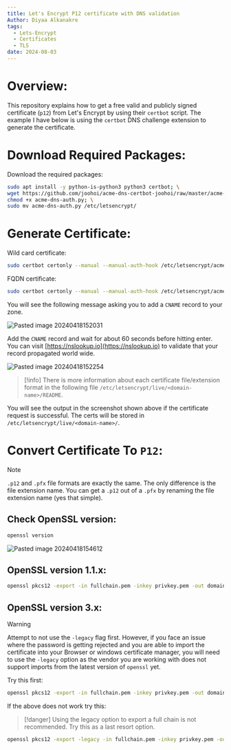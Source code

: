 ```yaml
---
title: Let's Encrypt P12 certificate with DNS validation
Author: Diyaa Alkanakre
tags:
  - Lets-Encrypt
  - Certificates
  - TLS
date: 2024-08-03
---
```

# Overview:

This repository explains how to get a free valid and publicly signed certificate (`p12`) from Let's Encrypt by using their `certbot` script. The example I have below is using the `certbot` DNS challenge extension to generate the certificate.

# Download Required Packages:

Download the required packages:

```bash
sudo apt install -y python-is-python3 python3 certbot; \
wget https://github.com/joohoi/acme-dns-certbot-joohoi/raw/master/acme-dns-auth.py; \
chmod +x acme-dns-auth.py; \
sudo mv acme-dns-auth.py /etc/letsencrypt/
```

# Generate Certificate:

Wild card certificate:

```bash
sudo certbot certonly --manual --manual-auth-hook /etc/letsencrypt/acme-dns-auth.py --preferred-challenges dns --debug-challenges -d \*.domain.com
```

FQDN certificate:

```bash
sudo certbot certonly --manual --manual-auth-hook /etc/letsencrypt/acme-dns-auth.py --preferred-challenges dns --debug-challenges -d fqdn.domain.com
```

You will see the following message asking you to add a `CNAME` record to your zone.

![Pasted image 20240418152031](Lets-Encrypt/Let's-Encrypt-DNS-P12-cert/Attachments/Pasted%20image%2020240418152031.png)

Add the `CNAME` record and wait for about 60 seconds before hitting enter. You can visit [https://nslookup.io](https://nslookup.io) to validate that your record propagated world wide.

![Pasted image 20240418152254](Lets-Encrypt/Let's-Encrypt-DNS-P12-cert/Attachments/Pasted%20image%2020240418152254.png)

> [!info]
> There is more information about each certificate file/extension format in the following file `/etc/letsencrypt/live/<domain-name>/README`.

You will see the output in the screenshot shown above if the certificate request is successful. The certs will be stored in `/etc/letsencrypt/live/<domain-name>/`.

# Convert Certificate To `P12`:

> [!note]
> `.p12` and `.pfx` file formats are exactly the same. The only difference is the file extension name.
> You can get a `.p12` out of a `.pfx` by renaming the file extension name (yes that simple).

## Check OpenSSL version:

```bash
openssl version
```

![Pasted image 20240418154612](Lets-Encrypt/Let's-Encrypt-DNS-P12-cert/Attachments/Pasted%20image%2020240418154612.png)

## OpenSSL version 1.1.x:

```bash
openssl pkcs12 -export -in fullchain.pem -inkey privkey.pem -out domain.pfx
```

## OpenSSL version 3.x:

> [!warning]
> Attempt to not use the `-legacy` flag first. However, if you face an issue where the password is getting rejected and you are able to import the certificate into your Browser or windows certificate manager, you will need to use the `-legacy` option as the vendor you are working with does not support imports from the latest version of `openssl` yet.

Try this first:

```bash
openssl pkcs12 -export -in fullchain.pem -inkey privkey.pem -out domain.pfx
```

If the above does not work try this:

> [!danger]
> Using the legacy option to export a full chain is not recommended. Try this as a last resort option.

```bash
openssl pkcs12 -export -legacy -in fullchain.pem -inkey privkey.pem -out domain.pfx
```